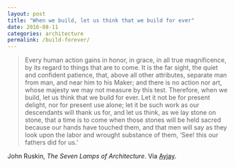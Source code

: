 ```yaml
---
layout: post
title: "When we build, let us think that we build for ever"
date: 2016-08-11
categories: architecture
permalink: /build-forever/
---
```


> Every human action gains in honor, in grace, in all true magnificence, by its regard to things that are to come. It is the far sight, the quiet and confident patience, that, above all other attributes, separate man from man, and near him to his Maker; and there is no action nor art, whose majesty we may not measure by this test. Therefore, when we build, let us think that we build for ever. Let it not be for present delight, nor for present use alone; let it be such work as our descendants will thank us for, and let us think, as we lay stone on stone, that a time is to come when those stones will be held sacred because our hands have touched them, and that men will say as they look upon the labor and wrought substance of them, ‘See! this our fathers did for us.’

John Ruskin, *The Seven Lamps of Architecture*. Via [Ayjay](http://blog.ayjay.org).
